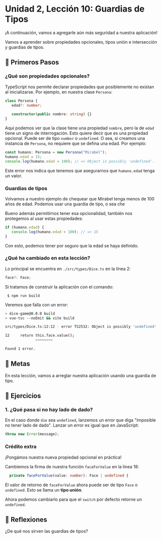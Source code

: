 # Unidad 2, Lección 10: Guardias de Tipos

¡A continuación, vamos a agregarle aún más seguridad a nuestra aplicación!

Vamos a aprender sobre propiedades opcionales, tipos unión e intersección y guardias de tipos.

## 🐾 Primeros Pasos

### ¿Qué son propiedades opcionales?

TypeScript nos permite declarar propiedades que posiblemente no existan al inicializarse. Por ejemplo, en nuestra clase `Persona`:

```typescript
class Persona {
   edad?: number;
   
   constructor(public nombre: string) {}
}
```

Aquí podemos ver que la clase tiene una propiedad `nombre`, pero la de `edad` tiene un signo de interrogación. Esto quiere decir que es una propiedad opcional. Puede ser de tipo `number` o `undefined`. O sea, si creamos una instancia de `Persona`, no requiere que se defina una edad. Por ejemplo:

```typescript 
const humano: Persona = new Persona("Mirabel");
humano.edad = 15;
console.log(humano.edad < 100); // => Object is possibly 'undefined'.
```

Este error nos indica que tenemos que asegurarnos que `humano.edad` tenga un valor. 

### Guardias de tipos

Volvamos a nuestro ejemplo de chequear que Mirabel tenga menos de 100 años de edad. Podemos usar una guardia de tipo, o sea che

Bueno además permitirnos tener esa opcionalidad, también nos protegemos al usar estas propiedades:

```typescript
if (humano.edad) {
   console.log(humano.edad < 100); // => 15
}
```

Con esto, podemos tener por seguro que la edad se haya definido.

### ¿Qué ha cambiado en esta lección?

Lo principal se encuentra en `./src/types/Dice.ts` en la línea 2:

```typescript
face?: Face;
```

Si tratamos de construir la aplicación con el comando:

     $ npm run build

Veremos que falla con un error:

```bash
> dice-game@0.0.0 build
> vue-tsc --noEmit && vite build

src/types/Dice.ts:12:12 - error TS2532: Object is possibly 'undefined'.

12     return this.face.value();
              ~~~~~~~~

Found 1 error.
```

## 🥅 Metas

En esta lección, vamos a arreglar nuestra aplicación usando una guardia de tipo.

## 🤸 Ejercicios

### 1. ¿Qué pasa si no hay lado de dado?

En el caso donde `die` sea `undefined`, lanzemos un error que diga "Imposible no tener lado de dado". Lanzar un error es igual que en JavaScript:

```typescript
throw new Error(message);
```

### Crédito extra

¡Pongámos nuestra nueva propiedad opcional en práctica!

Cambiemos la firma de nuestra función `faceForValue` en la línea 18:

```typescript
  private faceForValue(value: number): Face | undefined {
```

El valor de retorno de `faceForValue` ahora puede ser de tipo `Face` o `undefined`. Esto se llama un **tipo unión**.

Ahora podemos cambiarlo para que el `switch` por defecto retorne un `undefined`.

## 🤔 Reflexiones

¿De qué nos sirven las guardias de tipos?
